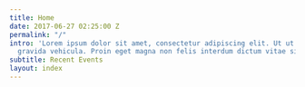```yaml
---
title: Home
date: 2017-06-27 02:25:00 Z
permalink: "/"
intro: 'Lorem ipsum dolor sit amet, consectetur adipiscing elit. Ut ut odio nec mauris
  gravida vehicula. Proin eget magna non felis interdum dictum vitae sit amet eros. '
subtitle: Recent Events
layout: index
---
```


